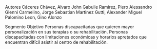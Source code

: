 Autores
Cáceres Chávez, Alvaro John
Gabulle Ramirez, Piero Alessandro
Glenni Carmelino, Jorge Sebastian
Martinez Gutti, Alexander Miguel
Palomino Leon, Gino Alonzo 

Segmento Objetivo
Personas discapacitadas que quieren mayor personalización en sus terapias o su rehabilitación.
Personas discapacitadas con limitaciones económicas y horarios apretados que encuentran difícil asistir al centro de rehabilitación.
